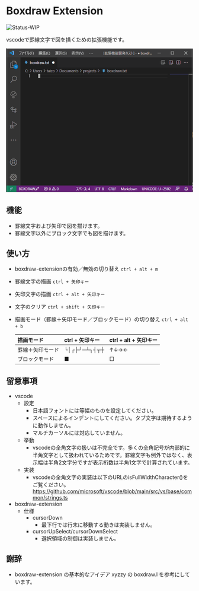 # Boxdraw Extension

![Status-WIP](https://img.shields.io/badge/Status-WIP-orange)

vscodeで罫線文字で図を描くための拡張機能です。

![boxdrawk](https://github.com/taizod1024/vscode-boxdraw-extension/blob/main/images/boxdraw.gif?raw=true)

## 機能

- 罫線文字および矢印で図を描けます。
- 罫線文字以外にブロック文字でも図を描けます。

## 使い方

- boxdraw-extensionの有効／無効の切り替え `ctrl + alt + m`
- 罫線文字の描画 `ctrl + 矢印キー`
- 矢印文字の描画 `ctrl + alt + 矢印キー`
- 文字のクリア `ctrl + shift + 矢印キー`
- 描画モード（罫線＋矢印モード／ブロックモード）の切り替え `ctrl + alt + b`

    |描画モード|ctrl + 矢印キー|ctrl + alt + 矢印キー|
    |-|-|-|
    |罫線＋矢印モード|└│┌├┘─┴┐┤┬┼|↑↓→←|
    |ブロックモード|■|□|

## 留意事項

- vscode
    - 設定
        - 日本語フォントには等幅のものを設定してください。
        - スペースによるインデントにしてください。タブ文字は期待するように動作しません。
        - マルチカーソルには対応していません。
    - 挙動
        - vscodeの全角文字の扱いは不完全です。多くの全角記号が内部的に半角文字として扱われているためです。罫線文字も例外ではなく、表示幅は半角2文字分ですが表示桁数は半角1文字で計算されています。
    - 実装
        - vscodeの全角文字の実装は以下のURLのisFullWidthCharacter()をご覧ください。
         https://github.com/microsoft/vscode/blob/main/src/vs/base/common/strings.ts
- boxdraw-extension
    - 仕様
        - cursorDown
            - 最下行では行末に移動する動きは実装しません。
        - cursorUpSelect/cursorDownSelect
            - 選択領域の制御は実装しません。

## 謝辞

- boxdraw-extension の基本的なアイデア xyzzy の boxdraw.l を参考にしています。
